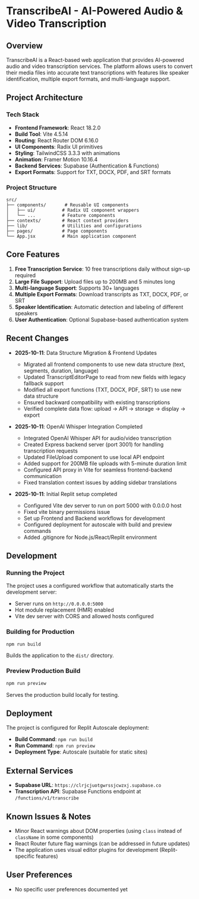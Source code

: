 # TranscribeAI - AI-Powered Audio & Video Transcription

## Overview
TranscribeAI is a React-based web application that provides AI-powered audio and video transcription services. The platform allows users to convert their media files into accurate text transcriptions with features like speaker identification, multiple export formats, and multi-language support.

## Project Architecture

### Tech Stack
- **Frontend Framework**: React 18.2.0
- **Build Tool**: Vite 4.5.14
- **Routing**: React Router DOM 6.16.0
- **UI Components**: Radix UI primitives
- **Styling**: TailwindCSS 3.3.3 with animations
- **Animation**: Framer Motion 10.16.4
- **Backend Services**: Supabase (Authentication & Functions)
- **Export Formats**: Support for TXT, DOCX, PDF, and SRT formats

### Project Structure
```
src/
├── components/       # Reusable UI components
│   ├── ui/          # Radix UI component wrappers
│   └── ...          # Feature components
├── contexts/        # React context providers
├── lib/             # Utilities and configurations
├── pages/           # Page components
└── App.jsx          # Main application component
```

## Core Features
1. **Free Transcription Service**: 10 free transcriptions daily without sign-up required
2. **Large File Support**: Upload files up to 200MB and 5 minutes long
3. **Multi-language Support**: Supports 30+ languages
4. **Multiple Export Formats**: Download transcripts as TXT, DOCX, PDF, or SRT
5. **Speaker Identification**: Automatic detection and labeling of different speakers
6. **User Authentication**: Optional Supabase-based authentication system

## Recent Changes
- **2025-10-11**: Data Structure Migration & Frontend Updates
  - Migrated all frontend components to use new data structure (text, segments, duration, language)
  - Updated TranscriptEditorPage to read from new fields with legacy fallback support
  - Modified all export functions (TXT, DOCX, PDF, SRT) to use new data structure
  - Ensured backward compatibility with existing transcriptions
  - Verified complete data flow: upload → API → storage → display → export
  
- **2025-10-11**: OpenAI Whisper Integration Completed
  - Integrated OpenAI Whisper API for audio/video transcription
  - Created Express backend server (port 3001) for handling transcription requests
  - Updated FileUpload component to use local API endpoint
  - Added support for 200MB file uploads with 5-minute duration limit
  - Configured API proxy in Vite for seamless frontend-backend communication
  - Fixed translation context issues by adding sidebar translations
  
- **2025-10-11**: Initial Replit setup completed
  - Configured Vite dev server to run on port 5000 with 0.0.0.0 host
  - Fixed vite binary permissions issue
  - Set up Frontend and Backend workflows for development
  - Configured deployment for autoscale with build and preview commands
  - Added .gitignore for Node.js/React/Replit environment

## Development

### Running the Project
The project uses a configured workflow that automatically starts the development server:
- Server runs on `http://0.0.0.0:5000`
- Hot module replacement (HMR) enabled
- Vite dev server with CORS and allowed hosts configured

### Building for Production
```bash
npm run build
```
Builds the application to the `dist/` directory.

### Preview Production Build
```bash
npm run preview
```
Serves the production build locally for testing.

## Deployment
The project is configured for Replit Autoscale deployment:
- **Build Command**: `npm run build`
- **Run Command**: `npm run preview`
- **Deployment Type**: Autoscale (suitable for static sites)

## External Services
- **Supabase URL**: `https://clrjcjuotgwrssjcwzxj.supabase.co`
- **Transcription API**: Supabase Functions endpoint at `/functions/v1/transcribe`

## Known Issues & Notes
- Minor React warnings about DOM properties (using `class` instead of `className` in some components)
- React Router future flag warnings (can be addressed in future updates)
- The application uses visual editor plugins for development (Replit-specific features)

## User Preferences
- No specific user preferences documented yet
